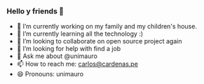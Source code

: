 ### Hello y friends 👋

- 🔭 I’m currently working on my family and my children's house. 
- 🌱 I’m currently learning all the technology :)
- 👯 I’m looking to collaborate on open source project again
- 🤔 I’m looking for help with find a job 
- 💬 Ask me about @unimauro
- 📫 How to reach me: carlos@cardenas.pe
- 😄 Pronouns: unimauro


<!--
**unimauro/unimauro** is a ✨ _special_ ✨ repository because its `README.md` (this file) appears on your GitHub profile.

Here are some ideas to get you started:

- 🔭 I’m currently working on ...
- 🌱 I’m currently learning ...
- 👯 I’m looking to collaborate on ...
- 🤔 I’m looking for help with ...
- 💬 Ask me about ...
- 📫 How to reach me: ...
- 😄 Pronouns: ...
- ⚡ Fun fact: ...
-->
